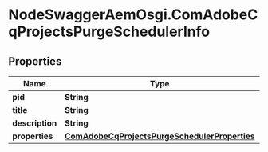 # NodeSwaggerAemOsgi.ComAdobeCqProjectsPurgeSchedulerInfo

## Properties
Name | Type | Description | Notes
------------ | ------------- | ------------- | -------------
**pid** | **String** |  | [optional] 
**title** | **String** |  | [optional] 
**description** | **String** |  | [optional] 
**properties** | [**ComAdobeCqProjectsPurgeSchedulerProperties**](ComAdobeCqProjectsPurgeSchedulerProperties.md) |  | [optional] 


